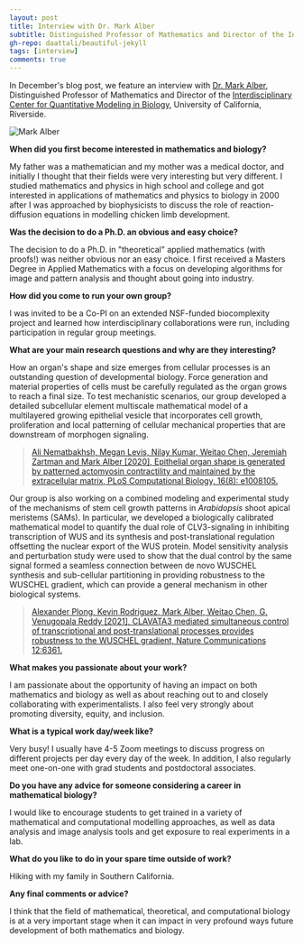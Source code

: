 ```yaml
---
layout: post
title: Interview with Dr. Mark Alber
subtitle: Distinguished Professor of Mathematics and Director of the Interdisciplinary Center for Quantitative Modeling in Biology, University of California, Riverside
gh-repo: daattali/beautiful-jekyll
tags: [interview]
comments: true
---
```


In December's blog post, we feature an interview with [Dr. Mark Alber](https://profiles.ucr.edu/app/home/profile/malber), Distinguished Professor of Mathematics and Director of the [Interdisciplinary Center for Quantitative Modeling in Biology](https://icqmb.ucr.edu), University of California, Riverside.

<img src="https://smb-celldevbio.github.io/uploads/blog_images/alber/ImageAlber.jpg" alt="Mark Alber" style="display: block; margin-left: auto; margin-right: auto;" />

**When did you first become interested in mathematics and biology?**

My father was a mathematician and my mother was a medical doctor, and initially I thought that
their fields were very interesting but very different. I studied mathematics and physics in high school and college and got interested in applications of mathematics and physics to biology in 2000 after I was approached by biophysicists to discuss the role of reaction-diffusion equations in modelling chicken limb development.

**Was the decision to do a Ph.D. an obvious and easy choice?**

The decision to do a Ph.D. in "theoretical" applied mathematics (with proofs!) was neither obvious nor an easy choice. I first received a Masters Degree in Applied Mathematics with a focus on developing algorithms for image and pattern analysis and thought about going into industry.  

**How did you come to run your own group?**

I was invited to be a Co-PI on an extended NSF-funded biocomplexity project and learned how interdisciplinary collaborations were run, including participation in regular group meetings. 

**What are your main research questions and why are they interesting?**

How an organ's shape and size emerges from cellular processes is an outstanding question of developmental biology.  Force generation and material properties of cells must be carefully regulated as the organ grows to reach a final size. To test mechanistic scenarios, our group developed a detailed subcellular element multiscale mathematical model of a multilayered growing epithelial vesicle that incorporates cell growth, proliferation and local patterning of cellular mechanical properties that are downstream of morphogen signaling.

> [Ali Nematbakhsh, Megan Levis, Nilay Kumar, Weitao Chen, Jeremiah Zartman and Mark Alber [2020], Epithelial organ shape is generated by patterned actomyosin contractility and maintained by the extracellular matrix, PLoS Computational Biology, 16(8): e1008105.](https://doi.org/10.1371/journal.pcbi.1008105)

Our group is also working on a combined modeling and experimental study of the mechanisms of stem cell growth patterns in _Arabidopsis_ shoot apical meristems (SAMs). In particular, we developed a biologically calibrated mathematical model to quantify the dual role of CLV3-signaling in inhibiting transcription of WUS and its synthesis and post-translational regulation offsetting the nuclear export of the WUS protein. Model sensitivity analysis and perturbation study were used to show that the dual control by the same signal formed a seamless connection between de novo WUSCHEL synthesis and sub-cellular partitioning in providing robustness to the WUSCHEL gradient, which can provide a general mechanism in other biological systems. 
 
> [Alexander Plong, Kevin Rodriguez, Mark Alber, Weitao Chen, G. Venugopala Reddy [2021], CLAVATA3 mediated simultaneous control of transcriptional and post-translational processes provides robustness to the WUSCHEL gradient, Nature Communications 12:6361.](https://doi.org/10.1038/s41467-021-26586-0)

**What makes you passionate about your work?**

I am passionate about the opportunity of having an impact on both mathematics and biology as well as about reaching out to and closely collaborating with experimentalists. I also feel very strongly about promoting diversity, equity, and inclusion.

**What is a typical work day/week like?**

Very busy! I usually have 4-5 Zoom meetings to discuss progress on different projects per day every day of the week. In addition, I also regularly meet one-on-one with grad students and postdoctoral associates.

**Do you have any advice for someone considering a career in mathematical biology?**

I would like to encourage students to get trained in a variety of mathematical and computational modelling approaches, as well as data analysis and image analysis tools and get exposure to real experiments in a lab.

**What do you like to do in your spare time outside of work?**

Hiking with my family in Southern California.

**Any final comments or advice?**

I think that the field of mathematical, theoretical, and computational biology is at a very important stage when it can impact in very profound ways future development of both mathematics and biology. 
